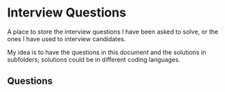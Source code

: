 # Interview Questions
A place to store the interview questions I have been asked to solve, or the ones I have used to interview candidates.

My idea is to have the questions in this document and the solutions in subfolders; solutions could be in different coding languages.

## Questions


